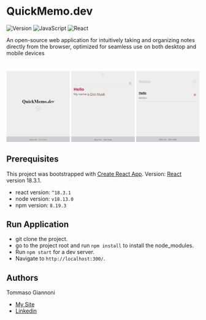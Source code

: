 # QuickMemo.dev
![Version](https://img.shields.io/badge/Version-1.0.0-brightgreen) ![JavaScript](https://img.shields.io/badge/logo-javascript-orange?logo=javascript) ![React](https://img.shields.io/badge/react-18.3.1-blue)

An open-source web application for intuitively taking and organizing notes directly from the browser,
optimized for seamless use on both desktop and mobile devices
#
<img src="https://github.com/tommasogiannoni/quickmemo.dev/blob/master/src/assets/img-screen.png"></h2>
## Prerequisites
This project was bootstrapped with [Create React App](https://github.com/facebook/create-react-app).
Version: [React](https://react.dev/) version 18.3.1.

- react version: `^18.3.1`
- node version: `v18.13.0`
- npm version: `8.19.3`

## Run Application

- git clone the project.
- go to the project root and run `npm install` to install the node_modules.
- Run `npm start` for a dev server. 
- Navigate to `http://localhost:300/`.

## Authors
Tommaso Giannoni

- [My Site](https://www.tommasogiannoni.com)
- [Linkedin](https://www.linkedin.com/in/tommasogiannoni)